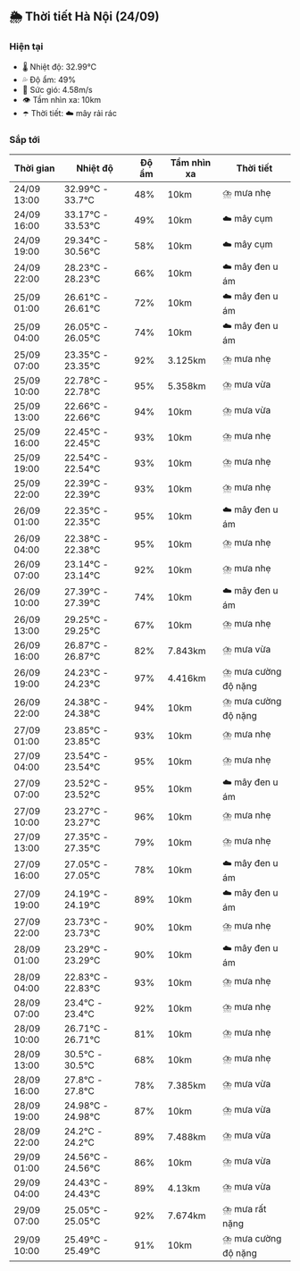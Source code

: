 ## 🌦️ Thời tiết Hà Nội (24/09)

### Hiện tại

- 🌡️ Nhiệt độ: 32.99℃
- 💦 Độ ẩm: 49%
- 💨 Sức gió: 4.58m/s
- 👁️ Tầm nhìn xa: 10km
- ☂️ Thời tiết: ☁️ mây rải rác

### Sắp tới

| Thời gian | Nhiệt độ | Độ ẩm | Tầm nhìn xa | Thời tiết |
| --- | --- | --- | --- | --- |
| 24/09 13:00 | 32.99℃ - 33.7℃ | 48% | 10km | ⛈️ mưa nhẹ |
| 24/09 16:00 | 33.17℃ - 33.53℃ | 49% | 10km | ☁️ mây cụm |
| 24/09 19:00 | 29.34℃ - 30.56℃ | 58% | 10km | ☁️ mây cụm |
| 24/09 22:00 | 28.23℃ - 28.23℃ | 66% | 10km | ☁️ mây đen u ám |
| 25/09 01:00 | 26.61℃ - 26.61℃ | 72% | 10km | ☁️ mây đen u ám |
| 25/09 04:00 | 26.05℃ - 26.05℃ | 74% | 10km | ☁️ mây đen u ám |
| 25/09 07:00 | 23.35℃ - 23.35℃ | 92% | 3.125km | ⛈️ mưa nhẹ |
| 25/09 10:00 | 22.78℃ - 22.78℃ | 95% | 5.358km | ⛈️ mưa vừa |
| 25/09 13:00 | 22.66℃ - 22.66℃ | 94% | 10km | ⛈️ mưa vừa |
| 25/09 16:00 | 22.45℃ - 22.45℃ | 93% | 10km | ⛈️ mưa nhẹ |
| 25/09 19:00 | 22.54℃ - 22.54℃ | 93% | 10km | ⛈️ mưa nhẹ |
| 25/09 22:00 | 22.39℃ - 22.39℃ | 93% | 10km | ⛈️ mưa nhẹ |
| 26/09 01:00 | 22.35℃ - 22.35℃ | 95% | 10km | ☁️ mây đen u ám |
| 26/09 04:00 | 22.38℃ - 22.38℃ | 95% | 10km | ⛈️ mưa nhẹ |
| 26/09 07:00 | 23.14℃ - 23.14℃ | 92% | 10km | ⛈️ mưa nhẹ |
| 26/09 10:00 | 27.39℃ - 27.39℃ | 74% | 10km | ☁️ mây đen u ám |
| 26/09 13:00 | 29.25℃ - 29.25℃ | 67% | 10km | ⛈️ mưa nhẹ |
| 26/09 16:00 | 26.87℃ - 26.87℃ | 82% | 7.843km | ⛈️ mưa vừa |
| 26/09 19:00 | 24.23℃ - 24.23℃ | 97% | 4.416km | ⛈️ mưa cường độ nặng |
| 26/09 22:00 | 24.38℃ - 24.38℃ | 94% | 10km | ⛈️ mưa cường độ nặng |
| 27/09 01:00 | 23.85℃ - 23.85℃ | 93% | 10km | ⛈️ mưa nhẹ |
| 27/09 04:00 | 23.54℃ - 23.54℃ | 95% | 10km | ⛈️ mưa nhẹ |
| 27/09 07:00 | 23.52℃ - 23.52℃ | 95% | 10km | ☁️ mây đen u ám |
| 27/09 10:00 | 23.27℃ - 23.27℃ | 96% | 10km | ⛈️ mưa nhẹ |
| 27/09 13:00 | 27.35℃ - 27.35℃ | 79% | 10km | ⛈️ mưa nhẹ |
| 27/09 16:00 | 27.05℃ - 27.05℃ | 78% | 10km | ☁️ mây đen u ám |
| 27/09 19:00 | 24.19℃ - 24.19℃ | 89% | 10km | ☁️ mây đen u ám |
| 27/09 22:00 | 23.73℃ - 23.73℃ | 90% | 10km | ⛈️ mưa nhẹ |
| 28/09 01:00 | 23.29℃ - 23.29℃ | 90% | 10km | ☁️ mây đen u ám |
| 28/09 04:00 | 22.83℃ - 22.83℃ | 93% | 10km | ⛈️ mưa nhẹ |
| 28/09 07:00 | 23.4℃ - 23.4℃ | 92% | 10km | ⛈️ mưa nhẹ |
| 28/09 10:00 | 26.71℃ - 26.71℃ | 81% | 10km | ⛈️ mưa nhẹ |
| 28/09 13:00 | 30.5℃ - 30.5℃ | 68% | 10km | ⛈️ mưa nhẹ |
| 28/09 16:00 | 27.8℃ - 27.8℃ | 78% | 7.385km | ⛈️ mưa vừa |
| 28/09 19:00 | 24.98℃ - 24.98℃ | 87% | 10km | ⛈️ mưa vừa |
| 28/09 22:00 | 24.2℃ - 24.2℃ | 89% | 7.488km | ⛈️ mưa vừa |
| 29/09 01:00 | 24.56℃ - 24.56℃ | 86% | 10km | ⛈️ mưa vừa |
| 29/09 04:00 | 24.43℃ - 24.43℃ | 89% | 4.13km | ⛈️ mưa vừa |
| 29/09 07:00 | 25.05℃ - 25.05℃ | 92% | 7.674km | ⛈️ mưa rất nặng |
| 29/09 10:00 | 25.49℃ - 25.49℃ | 91% | 10km | ⛈️ mưa cường độ nặng |
